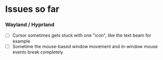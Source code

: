 # Issues so far
### Wayland / Hyprland
- [ ] Cursor sometimes gets stuck with one "icon", like the text beam for example
- [ ] Sometime the mouse-based window movement and in-window mouse events break completely

